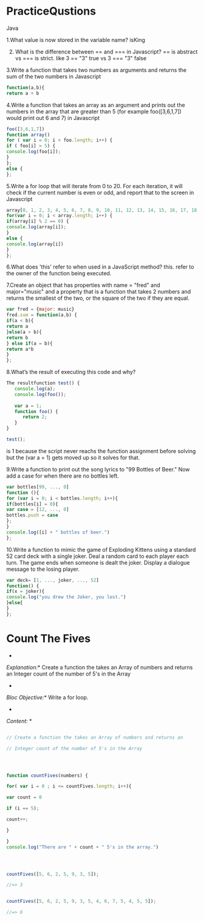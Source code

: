 # PracticeQustions
Java


1.What value is now stored in the variable name? 
isKing



2. What is the difference between == and === in Javascript?
== is abstract vs === is strict. like 3 == "3" true vs 3 === "3" false



3.Write a function that takes two numbers as arguments and returns the sum of the two numbers in Javascript

```javascript
function(a,b){
return a + b
```


4.Write a function that takes an array as an argument and prints out the numbers 
in the array that are greater than 5 (for example foo([3,6,1,7]) 
would print out 6 and 7) in Javascript

```javascript
foo([3,6,1,7])
function array()
for ( var i = 0; i < foo.length; i++) {
if ( foo[i] > 5) {
console.log(foo[i]);
}
};
else {
};
```



5.Write a for loop that will iterate from 0 to 20. For each iteration, 
it will check if the current number is even or odd, and report that to the screen in Javascript

```javascript
array[0, 1, 2, 3, 4, 5, 6, 7, 8, 9, 10, 11, 12, 13, 14, 15, 16, 17, 18, 19, 20]
for(var i = 0; i < array.length; i++) {
if(array[i] % 2 == 0) {
console.log(array[i]);
}
else {
console.log(array[i])
}
};
```



6.What does 'this' refer to when used in a JavaScript method?
this. refer to the owner of the function being executed.




7.Create an object that has properties with name = "fred" and major="music" and a property 
that is a function that takes 2 numbers and returns the smallest of the two, or the square of the two if they are equal.

```javascript
var fred = {major: music}
fred.sum = function(a,b) {
if(a < b){
return a
}else(a > b){
return b
} else if(a = b){
return a*b
}
};

```


8.What’s the result of executing this code and why? 

```javascript
The resultfunction test() {
   console.log(a);
   console.log(foo());
   
   var a = 1;
   function foo() {
      return 2;
   }
}

test(); 
```
is 1 because the script never reachs the function assignment before solving
but the (var a = 1) gets moved up so it solves for that.




9.Write a function to print out the song lyrics to "99 Bottles of Beer." 
Now add a case for when there are no bottles left.

```javascript
var bottles[99, ..., 0]
function (){
for (var i = 0; i < bottles.length; i++){
if(bottles[i] = 0){
var case = [12, ..., 0]
bottles.push = case
};
}
console.log([i] + " bottles of beer.")
};
```



10.Write a function to mimic the game of Exploding Kittens using a standard 52 card deck 
with a single joker. Deal a random card to each player each turn. The game ends when 
someone is dealt the joker. Display a dialogue message to the losing player.

```javascript
var deck= [1, ..., joker, ..., 52]
function() {
if(x = joker){
console.log("you drew the Joker, you lost.")
}else{
}
};
```







# Count The Fives

*
*Explanation:** Create a function the takes an Array of numbers and returns an Integer count of the number of 5's in the Array

*
*Bloc Objective:** Write a for loop.

*
*Content:*
*

```javascript

// Create a function the takes an Array of numbers and returns an

// Integer count of the number of 5's in the Array




function countFives(numbers) {

for( var i = 0 ; i <= countFives.length; i++){

var count = 0

if (i == 5);

count++;

}

}
console.log("There are " + count + " 5's in the array.")




countFives([5, 6, 2, 5, 9, 3, 5]);

//=> 3


countFives([5, 6, 2, 5, 9, 3, 5, 4, 6, 7, 5, 4, 5, 5]);

//=> 6
```









